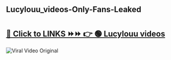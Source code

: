 
 ## Lucylouu_videos-Only-Fans-Leaked

# <h2><a href="https://clipsfans.com/Lucylouu_videos&ref=git">🔗 Click to LINKS ⏩⏩ 👉 🟢 Lucylouu videos </a></h2>

<a href="https://clipsfans.com/Lucylouu_videos&ref=git" rel="nofollow" data-target="animated-image.originalLink"><img src="https://i.ibb.co.com/xMMVF88/686577567.gif" alt="Viral Video Original" style="max-width: 100%; display: inline-block;" data-target="animated-image.originalImage"></a>

